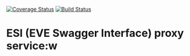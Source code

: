 [![Coverage Status](https://coveralls.io/repos/github/chremoas/esi-srv/badge.svg?branch=master)](https://coveralls.io/github/chremoas/esi-srv?branch=master)
[![Build Status](https://travis-ci.org/chremoas/esi-srv.svg?branch=master)](https://travis-ci.org/chremoas/esi-srv)

# ESI (EVE Swagger Interface) proxy service:w

